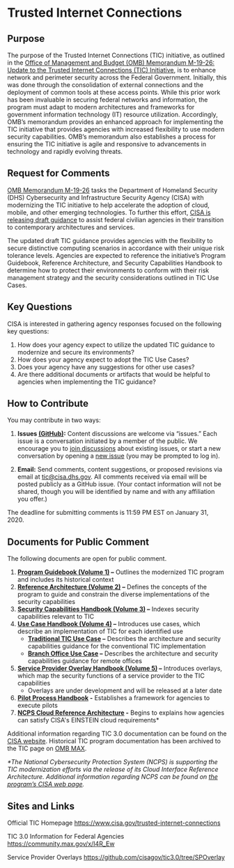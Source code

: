# Trusted Internet Connections

## Purpose
The purpose of the Trusted Internet Connections (TIC) initiative, as outlined in the [Office of Management and Budget (OMB) Memorandum M-19-26: Update to the Trusted Internet Connections (TIC) Initiative](https://www.whitehouse.gov/wp-content/uploads/2019/09/M-19-26.pdf), is to enhance network and perimeter security across the Federal Government. Initially, this was done through the consolidation of external connections and the deployment of common tools at these access points. While this prior work has been invaluable in securing federal networks and information, the program must adapt to modern architectures and frameworks for government information technology (IT) resource utilization. Accordingly, OMB’s memorandum provides an enhanced approach for implementing the TIC initiative that provides agencies with increased flexibility to use modern security capabilities. OMB’s memorandum also establishes a process for ensuring the TIC initiative is agile and responsive to advancements in technology and rapidly evolving threats.

## Request for Comments
[OMB Memorandum M-19-26](https://www.whitehouse.gov/wp-content/uploads/2019/09/M-19-26.pdf) tasks the Department of Homeland Security (DHS) Cybersecurity and Infrastructure Security Agency (CISA) with modernizing the TIC initiative to help accelerate the adoption of cloud, mobile, and other emerging technologies. To further this effort, [CISA is releasing draft guidance](https://www.cisa.gov/trusted-internet-connections) to assist federal civilian agencies in their transition to contemporary architectures and services.

The updated draft TIC guidance provides agencies with the flexibility to secure distinctive computing scenarios in accordance with their unique risk tolerance levels. Agencies are expected to reference the initiative’s Program Guidebook, Reference Architecture, and Security Capabilities Handbook to determine how to protect their environments to conform with their risk management strategy and the security considerations outlined in TIC Use Cases.

## Key Questions
CISA is interested in gathering agency responses focused on the following key questions: 
1.	How does your agency expect to utilize the updated TIC guidance to modernize and secure its environments?
2.	How does your agency expect to adopt the TIC Use Cases?
3.	Does your agency have any suggestions for other use cases?
4.	Are there additional documents or artifacts that would be helpful to agencies when implementing the TIC guidance? 

## How to Contribute
You may contribute in two ways:

1. **Issues [(GitHub)](https://github.com/cisagov/tic3.0/issues):** Content discussions are welcome via “issues.” Each issue is a conversation initiated by a member of the public. We encourage you to [join discussions](https://github.com/cisagov/tic3.0/issues) about existing issues, or start a new conversation by opening a [new issue](https://github.com/cisagov/tic3.0/issues/new) (you may be prompted to log in).

2. **Email:** Send comments, content suggestions, or proposed revisions via email at tic@cisa.dhs.gov. All comments received via email will be posted publicly as a GitHub issue. (Your contact information will not be shared, though you will be identified by name and with any affiliation you offer.)

The deadline for submitting comments is 11:59 PM EST on January 31, 2020.

## Documents for Public Comment
The following documents are open for public comment. 

1. **[Program Guidebook (Volume 1)](TBD) –** Outlines the modernized TIC program and includes its historical context
2. **[Reference Architecture (Volume 2)](TBD) –** Defines the concepts of the program to guide and constrain the diverse implementations of the security capabilities
3. **[Security Capabilities Handbook (Volume 3)](TBD) –** Indexes security capabilities relevant to TIC
4. **[Use Case Handbook (Volume 4)](TBD) –** Introduces use cases, which describe an implementation of TIC for each identified use
   * **[Traditional TIC Use Case](TBD) –** Describes the architecture and security capabilities guidance for the conventional TIC implementation
   * **[Branch Office Use Case](TBD) –** Describes the architecture and security capabilities guidance for remote offices
5. **[Service Provider Overlay Handbook (Volume 5)](TBD) –** Introduces overlays, which map the security functions of a service provider to the TIC capabilities
   * Overlays are under development and will be released at a later date
6. **[Pilot Process Handbook](TBD) -** Establishes a framework for agencies to execute pilots
7. **[NCPS Cloud Reference Architecture](TBD) -** Begins to explains how agencies can satisfy CISA's EINSTEIN cloud requirements*

Additional information regarding TIC 3.0  documentation can be found on the [CISA website](https://www.cisa.gov/trusted-internet-connections). Historical TIC program documentation has been archived to the TIC page on [OMB MAX](https://community.max.gov/x/I4R_Ew).

_*The National Cybersecurity Protection System (NCPS) is supporting the TIC modernization efforts via the release of its Cloud Interface Reference Architecture. Additional information regarding NCPS can be found on [the program’s CISA web page](https://www.cisa.gov/national-cybersecurity-protection-system-ncps)._

## Sites and Links
Official TIC Homepage https://www.cisa.gov/trusted-internet-connections

TIC 3.0 Information for Federal Agencies https://community.max.gov/x/I4R_Ew

Service Provider Overlays https://github.com/cisagov/tic3.0/tree/SPOverlay
